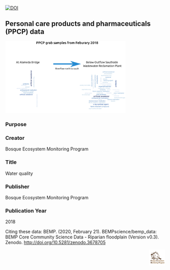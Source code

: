 [![DOI](https://zenodo.org/badge/DOI/10.5281/zenodo.3697197.svg)](https://doi.org/10.5281/zenodo.3697197)


## Personal care products and pharmaceuticals (PPCP) data



<img src="https://github.com/BEMPscience/bemp_data/blob/master/water_quality/personal%20care%20products%20and%20pharmaceuticals/images/ppcp_diagram_up_down_stream.png" width=75% height=75%>

### Purpose


### Creator
Bosque Ecosystem Monitoring Program

### Title
Water quality

### Publisher
Bosque Ecosystem Monitoring Program

### Publication Year 
2018

Citing these data: BEMP. (2020, February 21). BEMPscience/bemp_data: BEMP Core Community Science Data - Riparian floodplain (Version v0.3). Zenodo. http://doi.org/10.5281/zenodo.3678705 <br>

<img align="right" img src="https://github.com/BEMPscience/bemp_data/blob/master/images/new-bemp-logo-faded-outline.png"
width=10% height=10%>


